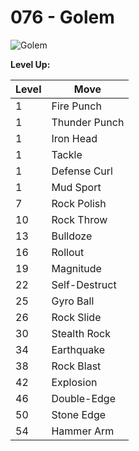 # 076 - Golem
![][076]

**Level Up:**

Level | Move
---   | ---
  1   | Fire Punch
  1   | Thunder Punch
  1   | Iron Head
  1   | Tackle
  1   | Defense Curl
  1   | Mud Sport
  7   | Rock Polish
 10   | Rock Throw
 13   | Bulldoze
 16   | Rollout
 19   | Magnitude
 22   | Self-Destruct
 25   | Gyro Ball
 26   | Rock Slide
 30   | Stealth Rock
 34   | Earthquake
 38   | Rock Blast
 42   | Explosion
 46   | Double-Edge
 50   | Stone Edge
 54   | Hammer Arm



[076]: https://raw.githubusercontent.com/PokeAPI/sprites/master/sprites/pokemon/76.png "Golem"
